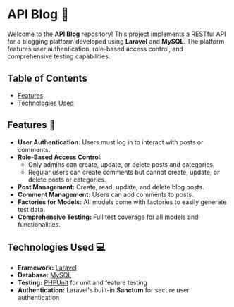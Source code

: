 # API Blog 📝

Welcome to the **API Blog** repository! This project implements a RESTful API for a blogging platform developed using **Laravel** and **MySQL**. The platform features user authentication, role-based access control, and comprehensive testing capabilities.

## Table of Contents

- [Features](#features)
- [Technologies Used](#technologies-used)


## Features 🚀

- **User Authentication:** Users must log in to interact with posts or comments.
- **Role-Based Access Control:**
  - Only admins can create, update, or delete posts and categories.
  - Regular users can create comments but cannot create, update, or delete posts or categories.
- **Post Management:** Create, read, update, and delete blog posts.
- **Comment Management:** Users can add comments to posts.
- **Factories for Models:** All models come with factories to easily generate test data.
- **Comprehensive Testing:** Full test coverage for all models and functionalities.

## Technologies Used 💻

- **Framework:** [Laravel](https://laravel.com/)
- **Database:** [MySQL](https://www.mysql.com/)
- **Testing:** [PHPUnit](https://phpunit.de/) for unit and feature testing
- **Authentication:** Laravel's built-in **Sanctum** for secure user authentication


